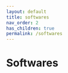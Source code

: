 ```yaml
---
layout: default
title: softwares
nav_order: 2
has_children: true
permalink: /softwares
---
```


# Softwares


